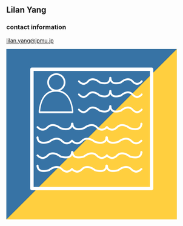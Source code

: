 ## Lilan Yang

### contact information
lilan.yang@ipmu.jp


![ezcv logo](https://raw.githubusercontent.com/Descent098/ezcv/master/.github/logo.png)

